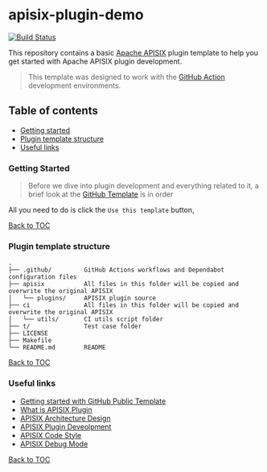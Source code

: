 # apisix-plugin-demo

[![Build Status][badge-action-img]][badge-action-url]

This repository contains a basic [Apache APISIX](https://github.com/apache/apisix) plugin template to help you
get started with Apache APISIX plugin development.

> This template was designed to work with the [GitHub Action](https://github.com/features/actions) development environments.

## Table of contents
- [Getting started](#getting-started)
- [Plugin template structure](#plugin-template-structure)
- [Useful links](#useful-links)

### Getting Started
> Before we dive into plugin development and everything related to it,
> a brief look at the [GitHub Template][github-public-template] is in order

All you need to do is click the `Use this template` button, 

[Back to TOC](#table-of-contents)

### Plugin template structure
```
.
├── .github/         GitHub Actions workflows and Dependabot configuration files
├── apisix           All files in this folder will be copied and overwrite the original APISIX
│   └── plugins/     APISIX plugin source
├── ci               All files in this folder will be copied and overwrite the original APISIX
│   └── utils/       CI utils script folder
├── t/               Test case folder
├── LICENSE
├── Makefile
└── README.md        README
```
[Back to TOC](#table-of-contents)

### Useful links
- [Getting started with GitHub Public Template][github-public-template]
- [What is APISIX Plugin][apisix-plugin]
- [APISIX Architecture Design][apisix-architecture-design]
- [APISIX Plugin Deveolpment][apisix-plugin-develop]
- [APISIX Code Style][apisix-code-style]
- [APISIX Debug Mode][apisix-debug-mode]

[Back to TOC](#table-of-contents)

[badge-action-url]: https://github.com/api7/apisix-plugin-template/actions
[badge-action-img]: https://github.com/api7/apisix-plugin-template/actions/workflows/ci.yml/badge.svg

[github-public-template]: https://docs.github.com/en/repositories/creating-and-managing-repositories/creating-a-repository-from-a-template
[apisix-plugin]: https://apisix.apache.org/docs/apisix/architecture-design/plugin
[apisix-architecture-design]: https://apisix.apache.org/docs/apisix/architecture-design/apisix
[apisix-plugin-develop]: https://apisix.apache.org/docs/apisix/plugin-develop
[apisix-code-style]: https://github.com/apache/apisix/blob/master/CODE_STYLE.md
[apisix-debug-mode]: https://apisix.apache.org/docs/apisix/architecture-design/debug-mode
